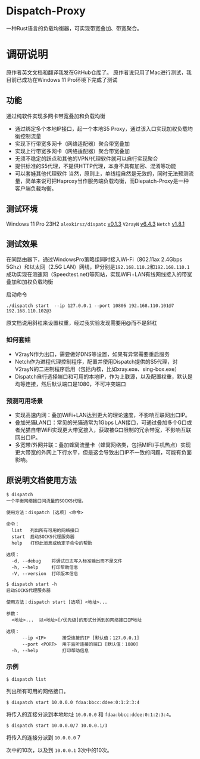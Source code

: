 # Dispatch-Proxy
一种Rust语言的负载均衡器，可实现带宽叠加、带宽聚合。

# 调研说明
原作者英文文档和翻译我发在GitHub仓库了。
原作者说只用了Mac进行测试，我目前已成功在Windows 11 Pro环境下完成了测试

## 功能
通过纯软件实现多网卡带宽叠加和负载均衡
- 通过绑定多个本地IP接口，起一个本地S5 Proxy，通过该入口实现加权负载均衡控制流量
- 实现下行带宽多网卡（网络适配器）聚合带宽叠加
- 实现上行带宽多网卡（网络适配器）聚合带宽叠加
- 无须不稳定的跃点和其他的VPN/代理软件就可以自行实现聚合
- 提供标准的S5代理，不提供HTTP代理，本身不具有加密、混淆等功能
- 可以套娃其他代理软件
当然，原则上，单线程自然是无效的，同时无法预测流量，简单来说可把Haproxy当作服务端负载均衡，而Diepatch-Proxy是一种客户端负载均衡。

## 测试环境

Windows 11 Pro 23H2
``alexkirsz/dispatc`` [v0.1.3](https://github.com/alexkirsz/dispatch/releases/tag/v0.1.3)
``V2rayN`` [v6.4.3](https://github.com/2dust/v2rayN/releases/tag/6.43)
``Netch`` [v1.8.1](https://github.com/netchx/netch/releases/tag/1.8.1)

## 测试效果
在同路由器下，通过WindowsPro策略组同时接入Wi-Fi（802.11ax 2.4Gbps 5Ghz）和以太网（2.5G LAN）网线，IP分别是``192.168.110.2``和``192.168.110.1``
成功实现在测速网（Speedtest.net)等网站，实现WiFi+LAN有线网线接入的带宽叠加和加权负载均衡

启动命令
```
./dispatch start  --ip 127.0.0.1 --port 10806 192.168.110.101@7 192.168.110.102@3
```

原文档说用斜杠来设置权重，经过我实验发现需要用@而不是斜杠

### 如何套娃
- V2rayN作为出口，需要做好DNS等设置，如果有异常需要重启服务
- Netch作为进程代理控制程序，配置并使用Dispatch提供的S5代理，对V2rayN的二进制程序启用（包括内核，比如xray.exe、sing-box.exe）
- Dispatch自行选择端口和可用的本地IP，作为上联源，以及配置权重，默认是均等连接，然后默认端口是1080，不可冲突端口

### 预测可用场景
- 实现高速内网：叠加WiFi+LAN达到更大的理论速度，不影响互联网出口IP。
- 叠加光猫LAN口：常见的光猫通常为1Gbps LAN接口，可通过叠加多个G口或者光猫自带WiFi实现更大带宽接入，获取被G口限制的冗余带宽，不影响互联网出口IP。
- 多宽带/外网并联：叠加蜂窝流量卡（蜂窝网络类，包括MIFI/手机热点）实现更大带宽的外网上下行水平，但是这会导致出口IP不一致的问题，可能有负面影响。


## 原说明文档使用方法

```
$ dispatch
一个平衡网络接口间流量的SOCKS代理。

使用方法：dispatch [选项] <命令>

命令：
  list   列出所有可用的网络接口
  start  启动SOCKS代理服务器
  help   打印此消息或给定子命令的帮助

选项：
  -d, --debug    将调试日志写入标准输出而不是文件
  -h, --help     打印帮助信息
  -V, --version  打印版本信息
```

```
$ dispatch start -h
启动SOCKS代理服务器

使用方法：dispatch start [选项] <地址>...

参数：
  <地址>...  以<地址>[/优先级]的形式分派到的网络接口IP地址

选项：
      --ip <IP>      接受连接的IP [默认值：127.0.0.1]
      --port <PORT>  用于监听连接的端口 [默认值：1080]
  -h, --help         打印帮助信息
```

### 示例

```
$ dispatch list
```

列出所有可用的网络接口。

```
$ dispatch start 10.0.0.0 fdaa:bbcc:ddee:0:1:2:3:4
```

将传入的连接分派到本地地址 `10.0.0.0` 和 `fdaa:bbcc:ddee:0:1:2:3:4`。

```
$ dispatch start 10.0.0.0/7 10.0.0.1/3
```

将传入的连接分派到 `10.0.0.0` 7

次中的10次，以及到 `10.0.0.1` 3次中的10次。

